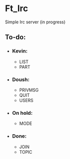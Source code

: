 # Ft_Irc
Simple Irc server (in progress)


## To-do:
- ### Kevin:
  - LIST
  - PART

- ### Doush:
  - PRIVMSG
  - QUIT
  - USERS
     
- ### On hold:
  - MODE

- ### Done:
  - JOIN
  - TOPIC
